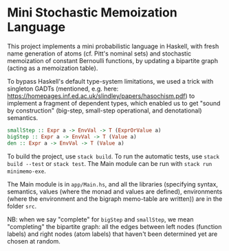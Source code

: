 # Mini Stochastic Memoization Language

This project implements a mini probabilistic language in Haskell, with fresh name generation of atoms (cf. Pitt's nominal sets) and stochastic memoization of constant Bernoulli functions, by updating a bipartite graph (acting as a memoization table). 

To bypass Haskell's default type-system limitations, we used a trick with singleton GADTs (mentioned, e.g. here: https://homepages.inf.ed.ac.uk/slindley/papers/hasochism.pdf) to implement a fragment of dependent types, which enabled us to get "sound by construction" (big-step, small-step operational, and denotational) semantics. 

```hs
smallStep :: Expr a -> EnvVal -> T (ExprOrValue a)
bigStep :: Expr a -> EnvVal -> T (Value a)
den :: Expr a -> EnvVal -> T (Value a)
```

To build the project, use `stack build`. To run the automatic tests, use `stack build --test` or `stack test`. The Main module can be run with `stack run minimemo-exe`.

The Main module is in `app/Main.hs`, and all the libraries (specifying syntax, semantics, values (where the monad and values are defined), environments (where the environment and the bigraph memo-table are written)) are in the folder `src`. 

NB: when we say "complete" for `bigStep` and `smallStep`, we mean "completing" the bipartite graph: all the edges between left nodes (function labels) and right nodes (atom labels) that haven't been determined yet are chosen at random.